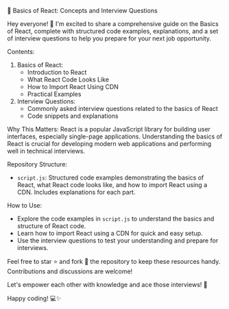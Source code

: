 🚀 Basics of React: Concepts and Interview Questions

Hey everyone! 👋 I'm excited to share a comprehensive guide on the Basics of React, complete with structured code examples, explanations, and a set of interview questions to help you prepare for your next job opportunity.

Contents:
1. Basics of React:
    - Introduction to React
    - What React Code Looks Like
    - How to Import React Using CDN
    - Practical Examples
2. Interview Questions:
    - Commonly asked interview questions related to the basics of React
    - Code snippets and explanations

 Why This Matters:
React is a popular JavaScript library for building user interfaces, especially single-page applications. Understanding the basics of React is crucial for developing modern web applications and performing well in technical interviews.

 Repository Structure:
- `script.js`: Structured code examples demonstrating the basics of React, what React code looks like, and how to import React using a CDN. Includes explanations for each part.

 How to Use:
- Explore the code examples in `script.js` to understand the basics and structure of React code.
- Learn how to import React using a CDN for quick and easy setup.
- Use the interview questions to test your understanding and prepare for interviews.

Feel free to star ⭐️ and fork 🍴 the repository to keep these resources handy. Contributions and discussions are welcome!

Let's empower each other with knowledge and ace those interviews! 💪

Happy coding! 💻✨
